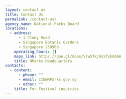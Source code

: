```yaml
---
layout: contact_us
title: Contact Us
permalink: /contact-us/
agency_name: National Parks Board
locations:
  - address:
      - 1 Cluny Road
      - Singapore Botanic Gardens
      - Singapore 259569
    operating_hours: []
    maps_link: https://goo.gl/maps/Vrw5TkjUoSTyb6bAA
    title: NParks Headquarters
contacts:
  - content:
      - phone: ""
      - email: CIN@NParks.gov.sg
      - other: ""
    title: For Festival inquiries
---
```

